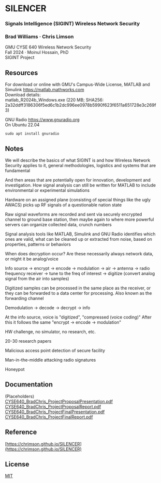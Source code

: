 # SILENCER

### Signals Intelligence (SIGINT) Wireless Network Security
### Brad Williams · Chris Limson
GMU CYSE 640 Wireless Network Security  
Fall 2024 · Moinul Hossain, PhD  
SIGINT Project  

## Resources

For download or online with GMU's Campus-Wide License, MATLAB and Simulink https://matlab.mathworks.com  
Download details:  
matlab_R2024b_Windows.exe (220 MB; SHA256: 2a32ddff3186306f5ed6c1b2dc996ee0978b5990f623f6511a651728e3c269f3)

GNU Radio https://www.gnuradio.org  
On Ubuntu 22.04

```
sudo apt install gnuradio
```

## Notes
We will describe the basics of what SIGINT is and how Wireless Network Security applies to it, general methodologies, logistics and systems that are fundamental

And then areas that are potentially open for innovation, development and investigation. How signal analysis can still be written for MATLAB to include environmental or experimental simulations

Hardware on an assigned plane (consisting of special things like the ugly AWACS) picks up RF signals of a questionable nation state

Raw signal waveforms are recorded and sent via securely encrypted channel to ground base station, then maybe again to where more powerful servers can organize collected data, crunch numbers

Signal analysis tools like MATLAB, Simulink and GNU Radio identifies which ones are valid, what can be cleaned up or extracted from noise, based on properties, patterns or behaviors

When does decryption occur? Are these necessarily always network data, or might it be analog/voice

Info source -> encrypt -> encode -> modulation -> air -> antenna -> radio frequency receiver -> tune to the freq of interest -> digitize (convert analog signal from the air into samples)

Digitized samples can be processed in the same place as the receiver, or they can be forwarded to a data center for processing. Also known as the forwarding channel

Demodulation -> decode -> decrypt -> info

At the info source, voice is "digitized", "compressed (voice coding)" After this it follows the same "encrypt -> encode -> modulation"

HW challenge, no simulator, no research, etc.

20-30 research papers

Malicious access point detection of secure facility

Man-in-the-middle attacking radio signatures

Honeypot

## Documentation
(Placeholders)  
[CYSE640_BradChris_ProjectProposalPresentation.pdf](docs/CYSE640_BradChris_ProjectProposalPresentation.pdf)  
[CYSE640_BradChris_ProjectProposalReport.pdf](docs/CYSE640_BradChris_ProjectProposalReport.pdf)  
[CYSE640_BradChris_ProjectFinalPresentation.pdf](docs/CYSE640_BradChris_ProjectFinalPresentation.pdf)  
[CYSE640_BradChris_ProjectFinalReport.pdf](docs/CYSE640_BradChris_ProjectFinalReport.pdf)  

## Reference
[https://chrimson.github.io/SILENCER](https://chrimson.github.io/SILENCER)  

## License
[MIT](LICENSE)
